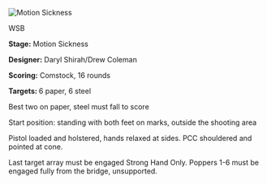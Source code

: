 ![Motion Sickness](https://github.com/bagellord/USPSA-Stages/blob/master/16-20%20rounds/Motion%20Sickness%20-%2018%20rounds%20-%20Comstock/Motion%20Sickness.png)

WSB

<b>Stage:</b> Motion Sickness

<b>Designer:</b> Daryl Shirah/Drew Coleman

<b>Scoring:</b> Comstock, 16 rounds

<b>Targets: </b>6 paper, 6 steel

Best two on paper, steel must fall to score

Start position: standing with both feet on marks, outside the shooting area

Pistol loaded and holstered, hands relaxed at sides. PCC shouldered and pointed at cone.

Last target array must be engaged Strong Hand Only. Poppers 1-6 must be engaged fully from the bridge, unsupported.
